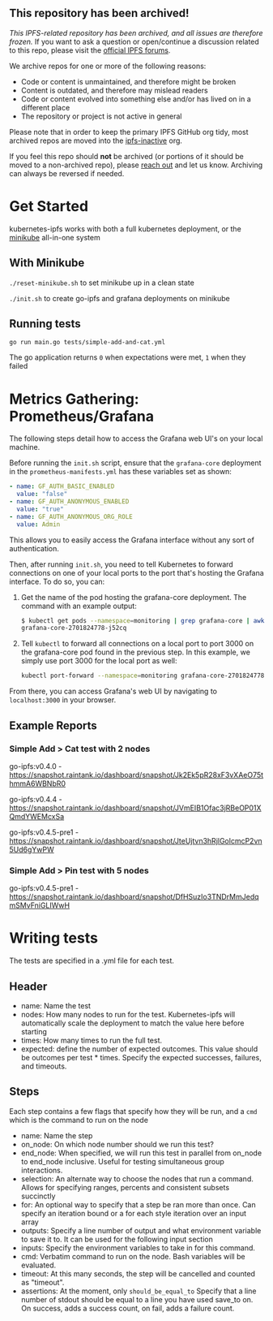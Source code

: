 ## This repository has been archived!
*This IPFS-related repository has been archived, and all issues are therefore frozen.* If you want to ask a question or open/continue a discussion related to this repo, please visit the [official IPFS forums](https://discuss.ipfs.io).

We archive repos for one or more of the following reasons:
- Code or content is unmaintained, and therefore might be broken
- Content is outdated, and therefore may mislead readers
- Code or content evolved into something else and/or has lived on in a different place
- The repository or project is not active in general

Please note that in order to keep the primary IPFS GitHub org tidy, most archived repos are moved into the [ipfs-inactive](https://github.com/ipfs-inactive) org.

If you feel this repo should **not** be archived (or portions of it should be moved to a non-archived repo), please [reach out](https://ipfs.io/help) and let us know. Archiving can always be reversed if needed.

Get Started
===========

kubernetes-ipfs works with both a full kubernetes deployment, or the
[minikube](https://kubernetes.io/docs/getting-started-guides/minikube/)
all-in-one system

With Minikube
-------------

`./reset-minikube.sh` to set minikube up in a clean state

`./init.sh` to create go-ipfs and grafana deployments on minikube

Running tests
-------------

`go run main.go tests/simple-add-and-cat.yml`

The go application returns `0` when expectations were met, `1` when they failed


Metrics Gathering: Prometheus/Grafana
=====================================

The following steps detail how to access the Grafana web UI's on your local
machine.

Before running the `init.sh` script, ensure that the `grafana-core` deployment
in the `prometheus-manifests.yml` has these variables set as shown:

```yml
- name: GF_AUTH_BASIC_ENABLED
  value: "false"
- name: GF_AUTH_ANONYMOUS_ENABLED
  value: "true"
- name: GF_AUTH_ANONYMOUS_ORG_ROLE
  value: Admin
```

This allows you to easily access the Grafana interface without any sort of
authentication.

Then, after running `init.sh`, you need to tell Kubernetes to forward
connections on one of your local ports to the port that's hosting the Grafana
interface. To do so, you can:

1.  Get the name of the pod hosting the grafana-core deployment. The command
    with an example output:

    ``` sh
    $ kubectl get pods --namespace=monitoring | grep grafana-core | awk '{print $1}'
    grafana-core-2701824778-j52cq
    ```

2.  Tell `kubectl` to forward all connections on a local port to port 3000 on
    the grafana-core pod found in the previous step. In this example, we simply
    use port 3000 for the local port as well:

    ``` sh
    kubectl port-forward --namespace=monitoring grafana-core-2701824778-j52cq 3000:3000
    ```

From there, you can access Grafana's web UI by navigating to `localhost:3000` in
your browser.


Example Reports
---------------

### Simple Add > Cat test with 2 nodes

go-ipfs:v0.4.0 - https://snapshot.raintank.io/dashboard/snapshot/Jk2Ek5pR28xF3vXAeO75thmmA6WBNbR0

go-ipfs:v0.4.4 - https://snapshot.raintank.io/dashboard/snapshot/JVmEIB1Ofac3jRBeOP01XQmdYWEMcxSa

go-ipfs:v0.4.5-pre1 - https://snapshot.raintank.io/dashboard/snapshot/JteUjtvn3hRjlGolcmcP2vn5Ud6gYwPW

### Simple Add > Pin test with 5 nodes

go-ipfs:v0.4.5-pre1 - https://snapshot.raintank.io/dashboard/snapshot/DfHSuzIo3TNDrMmJedqmSMvFniGLIWwH


Writing tests
=============

The tests are specified in a .yml file for each test.

Header
------

-   name: Name the test
-   nodes: How many nodes to run for the test. Kubernetes-ipfs will
    automatically scale the deployment to match the value here before starting
-   times: How many times to run the full test.
-   expected: define the number of expected outcomes. This value should be
    outcomes per test * times. Specify the expected successes, failures, and
    timeouts.

Steps
-----

Each step contains a few flags that specify how they will be run, and a `cmd` which is the command to run on the node

-   name: Name the step
-   on_node: On which node number should we run this test?
-   end_node: When specified, we will run this test in parallel from on_node
    to end_node inclusive. Useful for testing simultaneous group interactions.
-   selection: An alternate way to choose the nodes that run a command.  Allows
    for specifying ranges, percents and consistent subsets succinctly
-   for: An optional way to specify that a step be ran more than once.  Can
    specify an iteration bound or a for each style iteration over an input array
-   outputs: Specify a line number of output and what environment variable to
    save it to. It can be used for the following input section
-   inputs: Specify the environment variables to take in for this command.
-   cmd: Verbatim command to run on the node. Bash variables will be evaluated.
-   timeout: At this many seconds, the step will be cancelled and counted as
    "timeout".
-   assertions: At the moment, only `should_be_equal_to` Specify that a line
    number of stdout should be equal to a line you have used save_to on. On
    success, adds a success count, on fail, adds a failure count.

